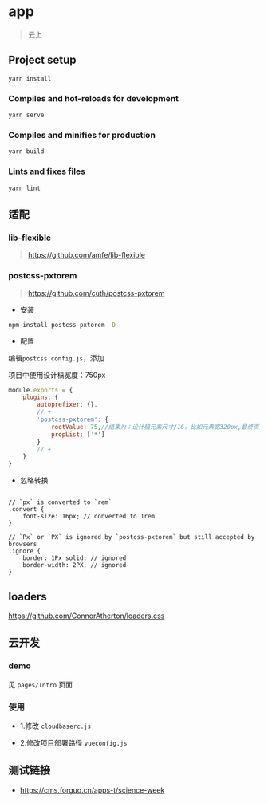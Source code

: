 # app

> 云上

## Project setup

```
yarn install
```

### Compiles and hot-reloads for development
```
yarn serve
```

### Compiles and minifies for production
```
yarn build
```

### Lints and fixes files
```
yarn lint
```


## 适配

### lib-flexible

> https://github.com/amfe/lib-flexible

### postcss-pxtorem

> https://github.com/cuth/postcss-pxtorem

- 安装

```bash
npm install postcss-pxtorem -D
```

- 配置

编辑`postcss.config.js`，添加

项目中使用设计稿宽度：750px

```javascript
module.exports = {
    plugins: {
        autoprefixer: {},
        // +
        'postcss-pxtorem': {
            rootValue: 75,//结果为：设计稿元素尺寸/16，比如元素宽320px,最终页面会换算成 20rem
            propList: ['*']
        }
        // +
    }
}
```

-  忽略转换

```less

// `px` is converted to `rem`
.convert {
    font-size: 16px; // converted to 1rem
}

// `Px` or `PX` is ignored by `postcss-pxtorem` but still accepted by browsers
.ignore {
    border: 1Px solid; // ignored
    border-width: 2PX; // ignored
}
```

## loaders

https://github.com/ConnorAtherton/loaders.css

## 云开发

### demo

见 `pages/Intro` 页面

### 使用

- 1.修改 `cloudbaserc.js`

- 2.修改项目部署路径 `vueconfig.js`

## 测试链接

- https://cms.forguo.cn/apps-t/science-week
